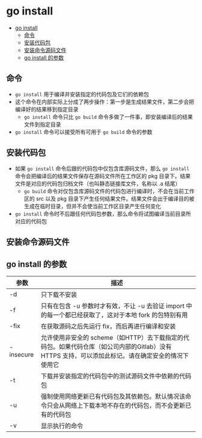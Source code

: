 # go install

- [go install](#go-install)
  - [命令](#%e5%91%bd%e4%bb%a4)
  - [安装代码包](#%e5%ae%89%e8%a3%85%e4%bb%a3%e7%a0%81%e5%8c%85)
  - [安装命令源码文件](#%e5%ae%89%e8%a3%85%e5%91%bd%e4%bb%a4%e6%ba%90%e7%a0%81%e6%96%87%e4%bb%b6)
  - [go install 的参数](#go-install-%e7%9a%84%e5%8f%82%e6%95%b0)

## 命令

- `go install` 用于编译并安装指定的代码包及它们的依赖包
- 这个命令在内部实际上分成了两步操作：第一步是生成结果文件，第二步会把编译好的结果移到指定目录
  - `go install` 命令只比 `go build` 命令多做了一件事，即安装编译后的结果文件到指定目录
- `go install` 命令可以接受所有可用于 `go build` 命令的参数

## 安装代码包

- 如果 `go install` 命令后跟的代码包中仅包含库源码文件，那么 `go install` 命令会把编译后的结果文件保存在源码文件所在工作区的 pkg 目录下。结果文件是对应的代码包归档文件（也叫静态链接库文件，名称以 .a 结尾）
  - `go build` 命令对仅包含库源码文件的代码包进行编译时，不会在当前工作区的 src 以及 pkg 目录下产生任何结果文件。结果文件会出于编译目的被生成在临时目录，但并不会使当前工作区目录产生任何变化
- `go install` 命令时不后跟任何代码包参数，那么命令将试图编译当前目录所对应的代码包

## 安装命令源码文件

## go install 的参数

| 参数 | 描述 |
| --- | --- |
| -d | 只下载不安装 |
| -f | 只有在包含 -u 参数时才有效，不让 -u 去验证 import 中的每一个都已经获取了，这对于本地 fork 的包特别有用 |
| -fix | 在获取源码之后先运行 fix，而后再进行编译和安装 |
| -insecure | 允许使用非安全的 scheme（如HTTP）去下载指定的代码包。如果代码仓库（如公司内部的Gitlab）没有 HTTPS 支持，可以添加此标记。请在确定安全的情况下使用它 |
| -t | 下载并安装指定的代码包中的测试源码文件中依赖的代码包 |
| -u | 强制使用网络更新已有代码包及其依赖包。默认情况该命令只会从网络上下载本地不存在的代码包，而不会更新已有的代码包 |
| -v | 显示执行的命令 |
